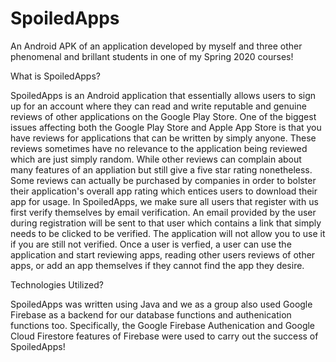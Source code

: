 # SpoiledApps
An Android APK of an application developed by myself and three other phenomenal and brillant students in one of my Spring 2020 courses!

What is SpoiledApps?

SpoiledApps is an Android application that essentially allows users to sign up for an account where they can read and write reputable and genuine reviews of other applications on the Google Play Store. One of the biggest issues affecting both the Google Play Store and Apple App Store is that you have reviews for applications that can be written by simply anyone. These reviews sometimes have no relevance to the application being reviewed which are just simply random. While other reviews can complain about many features of an appliation but still give a five star rating nonetheless. Some reviews can actually be purchased by companies in order to bolster their application's overall app rating which entices users to download their app for usage. In SpoiledApps, we make sure all users that register with us first verify themselves by email verification. An email provided by the user during registration will be sent to that user which contains a link that simply needs to be clicked to be verified. The application will not allow you to use it if you are still not verified. Once a user is verfied, a user can use the application and start reviewing apps, reading other users reviews of other apps, or add an app themselves if they cannot find the app they desire. 

Technologies Utilized?

SpoiledApps was written using Java and we as a group also used Google Firebase as a backend for our database functions and authenication functions too. Specifically, the Google Firebase Authenication and Google Cloud Firestore features of Firebase were used to carry out the success of SpoiledApps!
